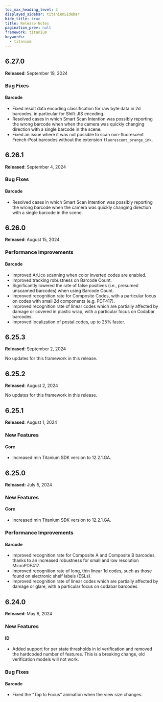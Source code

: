 ```yaml
---
toc_max_heading_level: 3
displayed_sidebar: titaniumSidebar
hide_title: true
title: Release Notes
pagination_prev: null
framework: titanium
keywords:
  - titanium
---
```


## 6.27.0

**Released**: September 19, 2024

### Bug Fixes

#### Barcode

* Fixed result data encoding classification for raw byte data in 2d barcodes, in particular for Shift-JIS encoding.
* Resolved cases in which Smart Scan Intention was possibly reporting the wrong barcode when when the camera was quickly changing direction with a single barcode in the scene.
* Fixed an issue where it was not possible to scan non-fluorescent French-Post barcodes without the extension `fluorescent_orange_ink`.

## 6.26.1

**Released**: September 4, 2024

### Bug Fixes

#### Barcode

- Resolved cases in which  Smart Scan Intention was possibly reporting the wrong barcode when the camera was quickly changing direction with a single barcode in the scene.

## 6.26.0

**Released**: August 15, 2024

### Performance Improvements

#### Barcode

* Improved ArUco scanning when color inverted codes are enabled.
* Improved tracking robustness on Barcode Count.
* Significantly lowered the rate of false positives (i.e., presumed unscanned barcodes) when using Barcode Count.
* Improved recognition rate for Composite Codes, with a particular focus on codes with small 2d components (e.g. PDF417).
* Improved recognition rate of linear codes which are partially affected by damage or covered in plastic wrap, with a particular focus on Codabar barcodes.
* Improved localization of postal codes, up to 25% faster.

## 6.25.3

**Released**: September 2, 2024

No updates for this framework in this release.

## 6.25.2

**Released**: August 2, 2024

No updates for this framework in this release.

## 6.25.1

**Released**: August 1, 2024

### New Features

#### Core

- Increased min Titanium SDK version to 12.2.1.GA.

## 6.25.0

**Released:** July 5, 2024

### New Features

#### Core

* Increased min Titanium SDK version to 12.2.1.GA.

### Performance Improvements

#### Barcode

* Improved recognition rate for Composite A and Composite B barcodes, thanks to an increased robustness for small and low resolution MicroPDF417.
* Improved recognition rate of long, thin linear 1d codes, such as those found on electronic shelf labels (ESLs).
* Improved recognition rate of linear codes which are partially affected by damage or glare, with a particular focus on codabar barcodes.

## 6.24.0

**Released**: May 8, 2024

### New Features

#### ID

- Added support for per state thresholds in id verification and removed the hardcoded number of features. This is a breaking change, old verification models will not work.

### Bug Fixes

#### Barcode

- Fixed the “Tap to Focus” animation when the view size changes.
